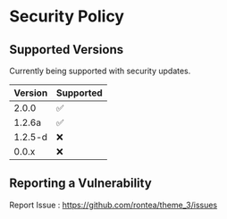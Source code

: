 # Security Policy

## Supported Versions

Currently being supported with security updates.

| Version | Supported          |
| ------- | ------------------ |
| 2.0.0   | :white_check_mark: |
| 1.2.6a  | :white_check_mark: |
| 1.2.5-d | :x:                |
| 0.0.x   | :x:                |



## Reporting a Vulnerability

Report Issue : https://github.com/rontea/theme_3/issues
